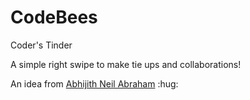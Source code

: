 # CodeBees

Coder's Tinder

A simple right swipe to make tie ups and collaborations!

An idea from [Abhijith Neil Abraham](https://github.com/abhijithneilabraham) :hug:
